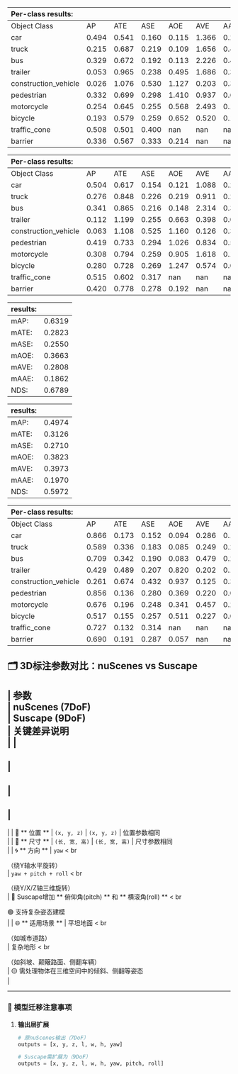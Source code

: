 | Per-class results: |  |  |  |  |  |  |
| :--- | :--- | :--- | :--- | :--- | :--- | :--- |
| Object Class | AP | ATE | ASE | AOE | AVE | AAE |
| car | 0.494 | 0.541 | 0.160 | 0.115 | 1.366 | 0.246 |
| truck | 0.215 | 0.687 | 0.219 | 0.109 | 1.656 | 0.419 |
| bus | 0.329 | 0.672 | 0.192 | 0.113 | 2.226 | 0.456 |
| trailer | 0.053 | 0.965 | 0.238 | 0.495 | 1.686 | 0.300 |
| construction_vehicle | 0.026 | 1.076 | 0.530 | 1.127 | 0.203 | 0.367 |
| pedestrian | 0.332 | 0.699 | 0.298 | 1.410 | 0.937 | 0.665 |
| motorcycle | 0.254 | 0.645 | 0.255 | 0.568 | 2.493 | 0.105 |
| bicycle | 0.193 | 0.579 | 0.259 | 0.652 | 0.520 | 0.112 |
| traffic_cone | 0.508 | 0.501 | 0.400 | nan | nan | nan |
| barrier | 0.336 | 0.567 | 0.333 | 0.214 | nan | nan |



| Per-class results: |  |  |  |  |  |  |
| :--- | :--- | :--- | :--- | :--- | :--- | :--- |
| Object Class | AP | ATE | ASE | AOE | AVE | AAE |
| car | 0.504 | 0.617 | 0.154 | 0.121 | 1.088 | 0.237 |
| truck | 0.276 | 0.848 | 0.226 | 0.219 | 0.911 | 0.257 |
| bus | 0.341 | 0.865 | 0.216 | 0.148 | 2.314 | 0.392 |
| trailer | 0.112 | 1.199 | 0.255 | 0.663 | 0.398 | 0.089 |
| construction_vehicle | 0.063 | 1.108 | 0.525 | 1.160 | 0.126 | 0.383 |
| pedestrian | 0.419 | 0.733 | 0.294 | 1.026 | 0.834 | 0.574 |
| motorcycle | 0.308 | 0.794 | 0.259 | 0.905 | 1.618 | 0.106 |
| bicycle | 0.280 | 0.728 | 0.269 | 1.247 | 0.574 | 0.029 |
| traffic_cone | 0.515 | 0.602 | 0.317 | nan | nan | nan |
| barrier | 0.420 | 0.778 | 0.278 | 0.192 | nan | nan | 

| results: |  |
| :--- | :--- |
| mAP: | 0.6319 |
| mATE: | 0.2823 |
| mASE: | 0.2550 |
| mAOE: | 0.3663 |
| mAVE: | 0.2808 |
| mAAE: | 0.1862 |
| NDS: | 0.6789 |

| results: |  |
| :--- | :--- |
| mAP: | 0.4974 |
| mATE: | 0.3126 |
| mASE: | 0.2710 |
| mAOE: | 0.3823 |
| mAVE: | 0.3973 |
| mAAE: | 0.1970 |
| NDS: | 0.5972 |

| Per-class results: |  |  |  |  |  |  |
| :--- | :--- | :--- | :--- | :--- | :--- | :--- |
| 0bject Class | AP | ATE | ASE | AOE | AVE | AAE |
| car | 0.866 | 0.173 | 0.152 | 0.094 | 0.286 | 0.187 |
| truck | 0.589 | 0.336 | 0.183 | 0.085 | 0.249 | 0.229 |
| bus | 0.709 | 0.342 | 0.190 | 0.083 | 0.479 | 0.234 |
| trailer | 0.429 | 0.489 | 0.207 | 0.820 | 0.202 | 0.189 |
| construction_vehicle | 0.261 | 0.674 | 0.432 | 0.937 | 0.125 | 0.307 |
| pedestrian | 0.856 | 0.136 | 0.280 | 0.369 | 0.220 | 0.094 |
| motorcycle | 0.676 | 0.196 | 0.248 | 0.341 | 0.457 | 0.242 |
| bicycle | 0.517 | 0.155 | 0.257 | 0.511 | 0.227 | 0.009 |
| traffic_cone | 0.727 | 0.132 | 0.314 | nan | nan | nan |
| barrier | 0.690 | 0.191 | 0.287 | 0.057 | nan | nan |


## 🗂 3D标注参数对比：nuScenes vs Suscape

|
 参数               
|
 nuScenes (7DoF)                          
|
 Suscape (9DoF)                                  
|
 关键差异说明                                                                 
|
|
--------------------
|
------------------------------------------
|
------------------------------------------------
|
----------------------------------------------------------------------------
|
|
 📍 
**
位置
**
|
`(x, y, z)`
|
`(x, y, z)`
|
 位置参数相同                                                               
|
|
 📏 
**
尺寸
**
|
`(长, 宽, 高)`
|
`(长, 宽, 高)`
|
 尺寸参数相同                                                               
|
|
 🌀 
**
方向
**
|
`yaw`
<
br
>
（绕Y轴水平旋转）               
|
`yaw + pitch + roll`
<
br
>
（绕Y/X/Z轴三维旋转）  
|
 🔴 Suscape增加
**
俯仰角(pitch)
**
和
**
横滚角(roll)
**
<
br
>
🟢 支持复杂姿态建模   
|
|
 🌐 
**
适用场景
**
|
 平坦地面
<
br
>
（如城市道路）               
|
 复杂地形
<
br
>
（如斜坡、颠簸路面、侧翻车辆）      
|
 🟡 需处理物体在三维空间中的倾斜、侧翻等姿态                                
|

---

### 📌 **模型迁移注意事项**
1. **输出层扩展**  
   ```python
   # 原nuScenes输出（7DoF）
   outputs = [x, y, z, l, w, h, yaw]
   
   # Suscape需扩展为（9DoF）
   outputs = [x, y, z, l, w, h, yaw, pitch, roll]



